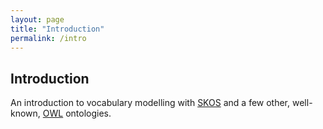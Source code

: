 ```yaml
---
layout: page
title: "Introduction"
permalink: /intro
---
```


## Introduction

An introduction to vocabulary modelling with [SKOS](https://www.w3.org/TR/skos-reference/) and a few other, well-known, [OWL](https://www.w3.org/TR/owl2-overview/) ontologies.
